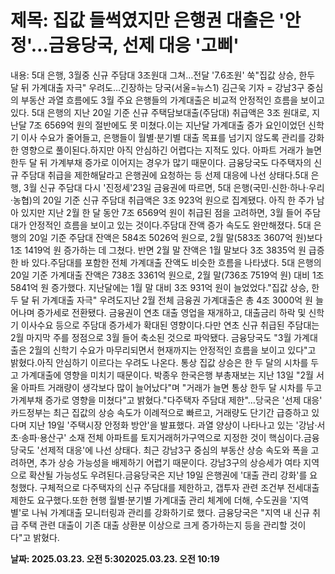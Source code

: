# **제목: 집값 들썩였지만 은행권 대출은 '안정'…금융당국, 선제 대응 '고삐'**

  내용: 5대 은행, 3월중 신규 주담대 3조원대 그쳐…전달 '7.6조원' 쑥"집값 상승, 한두 달 뒤 가계대출 자극" 우려도…긴장하는 당국(서울=뉴스1) 김근욱 기자 = 강남3구 중심의 부동산 과열 흐름에도 3월 주요 은행들의 가계대출은 비교적 안정적인 흐름을 보이고 있다. 5대 은행의 지난 20일 기준 신규 주택담보대출(주담대) 취급액은 3조 원대로, 지난달 7조 6569억 원의 절반에도 못 미쳤다.이는 지난달 가계대출 증가 요인이었던 신학기 이사 수요가 줄어들고, 은행들이 월별·분기별 대출 목표를 넘기지 않도록 관리를 강화한 영향으로 풀이된다.하지만 아직 안심하긴 어렵다는 지적도 있다. 아파트 거래가 늘면 한두 달 뒤 가계부채 증가로 이어지는 경우가 많기 때문이다. 금융당국도 다주택자의 신규 주담대 취급을 제한해달라고 은행권에 요청하는 등 선제 대응에 나선 상태다.5대 은행, 3월 신규 주담대 다시 '진정세'23일 금융권에 따르면, 5대 은행(국민·신한·하나·우리·농협)의 20일 기준 신규 주담대 취급액은 3조 923억 원으로 집계됐다. 아직 한 주가 남아 있지만 지난 2월 한 달 동안 7조 6569억 원이 취급된 점을 고려하면, 3월 들어 주담대가 안정적인 흐름을 보이고 있는 것이다.주담대 잔액 증가 속도도 완만해졌다. 5대 은행의 20일 기준 주담대 잔액은 584조 5026억 원으로, 2월 말(583조 3607억 원)보다 1조 1419억 원 증가하는 데 그쳤다. 반면 2월 말 잔액은 1월 말보다 3조 3835억 원 급증한 바 있다.주담대를 포함한 전체 가계대출 잔액도 비슷한 흐름을 나타냈다. 5대 은행의 20일 기준 가계대출 잔액은 738조 3361억 원으로, 2월 말(736조 7519억 원) 대비 1조 5841억 원 증가했다. 지난달에는 1월 말 대비 3조 931억 원이 늘었었다."집값 상승, 한두 달 뒤 가계대출 자극" 우려도지난 2월 전체 금융권 가계대출은 총 4조 3000억 원 늘어나며 증가세로 전환됐다. 금융권이 연초 대출 영업을 재개하고, 대출금리 하락 및 신학기 이사수요 등으로 주담대 증가세가 확대된 영향이다.다만 연초 신규 취급된 주담대는 2월 마지막 주를 정점으로 3월 들어 축소된 것으로 파악됐다. 금융당국도 "3월 가계대출은 2월의 신학기 수요가 마무리되면서 현재까지는 안정적인 흐름을 보이고 있다"고 밝혔다.아직 안심하기 이르다는 우려도 나온다. 통상 집값 상승은 한 두 달의 시차를 두고 가계대출에 영향을 미치기 때문이다. 박종우 한국은행 부총재보는 지난 13일 "2월 서울 아파트 거래량이 생각보다 많이 늘어났다"며 "거래가 늘면 통상 한두 달 시차를 두고 가계부채 증가로 영향을 미쳤다"고 밝혔다."다주택자 주담대 제한"…당국은 '선제 대응' 카드정부는 최근 집값의 상승 속도가 이례적으로 빠르고, 거래량도 단기간 급증하고 있다며 지난 19일 '주택시장 안정화 방안'을 발표했다. 과열 양상이 나타나고 있는 '강남·서초·송파·용산구' 소재 전체 아파트를 토지거래허가구역으로 지정한 것이 핵심이다.금융당국도 '선제적 대응'에 나선 상태다. 최근 강남3구 중심의 부동산 상승 속도와 폭을 고려하면, 추가 상승 가능성을 배제하기 어렵기 때문이다. 강남3구의 상승세가 여타 지역으로 확산될 가능성도 우려된다.금융당국은 지난 19일 은행권에 '대출 관리 강화'를 요청했다. 구체적으로 다주택자의 신규 주담대를 제한하고, 갭투자 관련 조건부 전세대출 제한도 요구했다.또한 현행 월별·분기별 가계대출 관리 체계에 더해, 수도권을 '지역별'로 나눠 가계대출 모니터링과 관리를 강화하기로 했다. 금융당국은 "지역 내 신규 취급 주택 관련 대출이 기존 대출 상환분 이상으로 크게 증가하는지 등을 관리할 것이다"고 밝혔다.

  **날짜: 2025.03.23. 오전 5:302025.03.23. 오전 10:19**